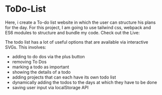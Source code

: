 # ToDo-List
Here, i create a To-do list website in which the user can structure his plans for the day. For this project, I am going to use tailwind css, webpack and ES6 modules to structure and bundle my code.
Check out the Live: 

The todo list has a lot of useful options that are available via interactive SVGs. This involves:
 - adding to do dos via the plus button
 - removing To Dos
 - marking a todo as important
 - showing the details of a todo
 - adding projects that can each have its own todo list
 - dynamically adding the todos to the days at which they have to be done
 - saving user input via localStorage API
